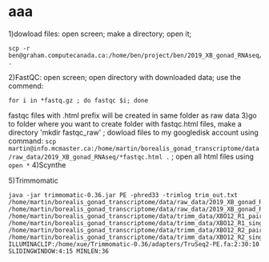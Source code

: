 # aaa
1)dowload files: open screen; make a directory; open it; 
```
scp -r ben@graham.computecanada.ca:/home/ben/project/ben/2019_XB_gonad_RNAseq/ .
```
2)FastQC: open screen; open directory with downloaded data; use the commend: 
```
for i in *fastq.gz ; do fastqc $i; done
```
fastqc files with .html prefix will be created in same folder as raw data
3)go to folder where you want to create folder with fastqc.html files, make a directory 'mkdir fastqc_raw' ; dowload files to my googledisk account using command: `scp martin@info.mcmaster.ca:/home/martin/borealis_gonad_transcriptome/data/raw_data/2019_XB_gonad_RNAseq/*fastqc.html .` ; open all html files using `open *`
4)Scynthe

5)Trimmomatic

```
java -jar trimmomatic-0.36.jar PE -phred33 -trimlog trim_out.txt /home/martin/borealis_gonad_transcriptome/data/raw_data/2019_XB_gonad_RNAseq/XBO12_R1.fastq.gz
/home/martin/borealis_gonad_transcriptome/data/raw_data/2019_XB_gonad_RNAseq/XBO12_R2.fastq.gz
/home/martin/borealis_gonad_transcriptome/data/trimm_data/XBO12_R1_paired.fastq.gz
/home/martin/borealis_gonad_transcriptome/data/trimm_data/XBO12_R1_single.fastq.gz
/home/martin/borealis_gonad_transcriptome/data/trimm_data/XBO12_R2_paired.fastq.gz
/home/martin/borealis_gonad_transcriptome/data/trimm_data/XBO12_R2_single.fastq.gz
ILLUMINACLIP:/home/xue/Trimmomatic-0.36/adapters/TruSeq2-PE.fa:2:30:10 SLIDINGWINDOW:4:15 MINLEN:36
```
